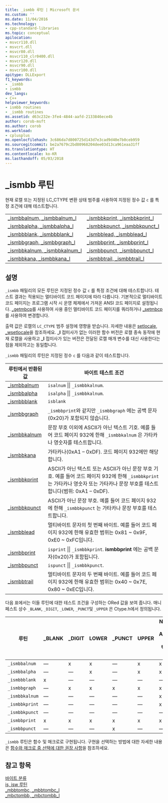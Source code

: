 ```yaml
---
title: _ismbb 루틴 | Microsoft 문서
ms.custom: ''
ms.date: 11/04/2016
ms.technology:
- cpp-standard-libraries
ms.topic: conceptual
apilocation:
- msvcr110.dll
- msvcrt.dll
- msvcr80.dll
- msvcr110_clr0400.dll
- msvcr120.dll
- msvcr90.dll
- msvcr100.dll
apitype: DLLExport
f1_keywords:
- _ismbb
- ismbb
dev_langs:
- C++
helpviewer_keywords:
- ismbb routines
- _ismbb routines
ms.assetid: d63c232e-3fe4-4844-aafd-2133846ece4b
author: corob-msft
ms.author: corob
ms.workload:
- cplusplus
ms.openlocfilehash: 3c686da7d800725d143d7e3cad9d40e7b0ceb959
ms.sourcegitcommit: be2a7679c2bd80968204dee03d13ca961eaa31ff
ms.translationtype: HT
ms.contentlocale: ko-KR
ms.lasthandoff: 05/03/2018
---
```

# <a name="ismbb-routines"></a>_ismbb 루틴
현재 로캘 또는 지정된 LC_CTYPE 변환 상태 범주를 사용하여 지정된 정수 값 `c` 를 특정 조건에 대해 테스트합니다.  
  
|||  
|-|-|  
|[_ismbbalnum, _ismbbalnum_l](../c-runtime-library/reference/ismbbalnum-ismbbalnum-l.md)|[_ismbbkprint, _ismbbkprint_l](../c-runtime-library/reference/ismbbkprint-ismbbkprint-l.md)|  
|[_ismbbalpha, _ismbbalpha_l](../c-runtime-library/reference/ismbbalpha-ismbbalpha-l.md)|[_ismbbkpunct, _ismbbkpunct_l](../c-runtime-library/reference/ismbbkpunct-ismbbkpunct-l.md)|  
|[_ismbbblank, _ismbbblank_l](../c-runtime-library/reference/ismbbblank-ismbbblank-l.md)|[_ismbblead, _ismbblead_l](../c-runtime-library/reference/ismbblead-ismbblead-l.md)|  
|[_ismbbgraph, _ismbbgraph_l](../c-runtime-library/reference/ismbbgraph-ismbbgraph-l.md)|[_ismbbprint, _ismbbprint_l](../c-runtime-library/reference/ismbbprint-ismbbprint-l.md)|  
|[_ismbbkalnum, _ismbbkalnum_l](../c-runtime-library/reference/ismbbkalnum-ismbbkalnum-l.md)|[_ismbbpunct, _ismbbpunct_l](../c-runtime-library/reference/ismbbpunct-ismbbpunct-l.md)|  
|[_ismbbkana, _ismbbkana_l](../c-runtime-library/reference/ismbbkana-ismbbkana-l.md)|[_ismbbtrail, _ismbbtrail_l](../c-runtime-library/reference/ismbbtrail-ismbbtrail-l.md)|  
  
## <a name="remarks"></a>설명  
 `_ismbb` 패밀리의 모든 루틴은 지정된 정수 값 `c` 를 특정 조건에 대해 테스트합니다. 테스트 결과는 적용되는 멀티바이트 코드 페이지에 따라 다릅니다. 기본적으로 멀티바이트 코드 페이지는 프로그램 시작 시 운영 체제에서 가져온 ANSI 코드 페이지로 설정됩니다. [_getmbcp](../c-runtime-library/reference/getmbcp.md)를 사용하여 사용 중인 멀티바이트 코드 페이지를 쿼리하거나 [_setmbcp](../c-runtime-library/reference/setmbcp.md)를 사용하여 변경합니다.  
  
 출력 값은 로캘의 `LC_CTYPE` 범주 설정에 영향을 받습니다. 자세한 내용은 [setlocale, _wsetlocale](../c-runtime-library/reference/setlocale-wsetlocale.md)을 참조하세요. **_l** 접미사가 없는 이러한 함수 버전은 로캘 종속 동작에 현재 로캘을 사용하고 **_l** 접미사가 있는 버전은 전달된 로캘 매개 변수를 대신 사용한다는 점을 제외하고는 동일합니다.  
  
 `_ismbb` 패밀리의 루틴은 지정된 정수 `c` 를 다음과 같이 테스트합니다.  
  
|루틴에서 반환된 값|바이트 테스트 조건|  
|-------------|-------------------------|  
|[_ismbbalnum](../c-runtime-library/reference/ismbbalnum-ismbbalnum-l.md)|`isalnum` &#124;&#124; `_ismbbkalnum`.|  
|[_ismbbalpha](reference/ismbbalpha-ismbbalpha-l.md)|`isalpha` &#124;&#124; `_ismbbkalnum`.|  
|[_ismbbblank](../c-runtime-library/reference/ismbbblank-ismbbblank-l.md)|`isblank`|  
|[_ismbbgraph](../c-runtime-library/reference/ismbbgraph-ismbbgraph-l.md)|`_ismbbprint`와 같지만 `_ismbbgraph` 에는 공백 문자(0x20)가 포함되지 않습니다.|  
|[_ismbbkalnum](../c-runtime-library/reference/ismbbkalnum-ismbbkalnum-l.md)|문장 부호 이외에 ASCII가 아닌 텍스트 기호. 예를 들어 코드 페이지 932에 한해 `_ismbbkalnum` 은 가타카나 영숫자를 테스트합니다.|  
|[_ismbbkana](../c-runtime-library/reference/ismbbkana-ismbbkana-l.md)|가타카나(0xA1 – 0xDF). 코드 페이지 932에만 해당합니다.|  
|[_ismbbkprint](../c-runtime-library/reference/ismbbkprint-ismbbkprint-l.md)|ASCII가 아닌 텍스트 또는 ASCII가 아닌 문장 부호 기호. 예를 들어 코드 페이지 932에 한해 `_ismbbkprint`는 가타카나 영숫자 또는 가타카나 문장 부호를 테스트합니다(범위: 0xA1 – 0xDF).|  
|[_ismbbkpunct](../c-runtime-library/reference/ismbbkpunct-ismbbkpunct-l.md)|ASCII가 아닌 문장 부호. 예를 들어 코드 페이지 932에 한해 `_ismbbkpunct` 는 가타카나 문장 부호를 테스트합니다.|  
|[_ismbblead](../c-runtime-library/reference/ismbblead-ismbblead-l.md)|멀티바이트 문자의 첫 번째 바이트. 예를 들어 코드 페이지 932에 한해 유효한 범위는 0x81 ~ 0x9F, 0xE0 ~ 0xFC입니다.|  
|[_ismbbprint](../c-runtime-library/reference/ismbbprint-ismbbprint-l.md)|`isprint` &#124;&#124; `_ismbbkprint`. **ismbbprint** 에는 공백 문자(0x20)가 포함됩니다.|  
|[_ismbbpunct](../c-runtime-library/reference/ismbbpunct-ismbbpunct-l.md)|`ispunct` &#124;&#124; `_ismbbkpunct`.|  
|[_ismbbtrail](../c-runtime-library/reference/ismbbtrail-ismbbtrail-l.md)|멀티바이트 문자의 두 번째 바이트. 예를 들어 코드 페이지 932에 한해 유효한 범위는 0x40 ~ 0x7E, 0x80 ~ 0xEC입니다.|  
  
 다음 표에서는 이들 루틴에 대한 테스트 조건을 구성하는 ORed 값을 보여 줍니다. 매니페스트 상수 `_BLANK`, `_DIGIT`, `_LOWER`, `_PUNCT`및 `_UPPER` 은 Ctype.h에서 정의됩니다.  
  
|루틴|_BLANK|_DIGIT|LOWER|_PUNCT|UPPER|Non-<br /><br /> ASCII<br /><br /> 텍스트|Non-<br /><br /> ASCII<br /><br /> punct|  
|-------------|-------------|-------------|-----------|-------------|-----------|------------------------------|-------------------------------|  
|`_ismbbalnum`|—|x|x|—|x|x|—|  
|`_ismbbalpha`|—|—|x|—|x|x|—|  
|`_ismbbblank`|x|—|—|—|—|—|—|  
|`_ismbbgraph`|—|x|x|x|x|x|x|  
|`_ismbbkalnum`|—|—|—|—|—|x|—|  
|`_ismbbkprint`|—|—|—|—|—|x|x|  
|`_ismbbkpunct`|—|—|—|—|—|—|x|  
|`_ismbbprint`|x|x|x|x|x|x|x|  
|`_ismbbpunct`|—|—|—|x|—|—|x|  
  
 `_ismbb` 루틴은 함수 및 매크로로 구현됩니다. 구현을 선택하는 방법에 대한 자세한 내용은 [함수와 매크로 중 선택에 대한 권장 사항](../c-runtime-library/recommendations-for-choosing-between-functions-and-macros.md)을 참조하세요.  
  
## <a name="see-also"></a>참고 항목  
 [바이트 분류](../c-runtime-library/byte-classification.md)   
 [is, isw 루틴](../c-runtime-library/is-isw-routines.md)   
 [_mbbtombc, _mbbtombc_l](../c-runtime-library/reference/mbbtombc-mbbtombc-l.md)   
 [_mbctombb, _mbctombb_l](../c-runtime-library/reference/mbctombb-mbctombb-l.md)